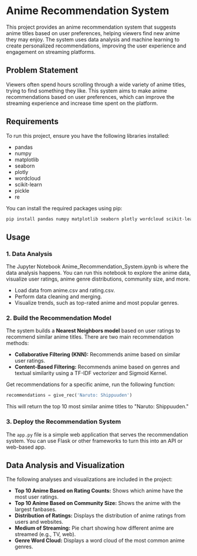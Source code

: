 # Anime Recommendation System

This project provides an anime recommendation system that suggests anime titles based on user preferences, helping viewers find new anime they may enjoy. The system uses data analysis and machine learning to create personalized recommendations, improving the user experience and engagement on streaming platforms.

## Problem Statement
Viewers often spend hours scrolling through a wide variety of anime titles, trying to find something they like. This system aims to make anime recommendations based on user preferences, which can improve the streaming experience and increase time spent on the platform.

## Requirements
To run this project, ensure you have the following libraries installed:

- pandas
- numpy
- matplotlib
- seaborn
- plotly
- wordcloud
- scikit-learn
- pickle
- re

You can install the required packages using pip:
```python
pip install pandas numpy matplotlib seaborn plotly wordcloud scikit-learn
```

## Usage
### 1. Data Analysis
The Jupyter Notebook Anime_Recommendation_System.ipynb is where the data analysis happens. You can run this notebook to explore the anime data, visualize user ratings, anime genre distributions, community size, and more.

- Load data from anime.csv and rating.csv.
- Perform data cleaning and merging.
- Visualize trends, such as top-rated anime and most popular genres.

### 2. Build the Recommendation Model
The system builds a **Nearest Neighbors model** based on user ratings to recommend similar anime titles. There are two main recommendation methods:

- **Collaborative Filtering (KNN):** Recommends anime based on similar user ratings.
- **Content-Based Filtering:** Recommends anime based on genres and textual similarity using a TF-IDF vectorizer and Sigmoid Kernel.

Get recommendations for a specific anime, run the following function:

```python
recommendations = give_rec('Naruto: Shippuuden')
```

This will return the top 10 most similar anime titles to "Naruto: Shippuuden."

### 3. Deploy the Recommendation System
The `app.py` file is a simple web application that serves the recommendation system. You can use Flask or other frameworks to turn this into an API or web-based app.

## Data Analysis and Visualization
The following analyses and visualizations are included in the project:

- **Top 10 Anime Based on Rating Counts:** Shows which anime have the most user ratings.
- **Top 10 Anime Based on Community Size:** Shows the anime with the largest fanbases.
- **Distribution of Ratings:** Displays the distribution of anime ratings from users and websites.
- **Medium of Streaming:** Pie chart showing how different anime are streamed (e.g., TV, web).
- **Genre Word Cloud:** Displays a word cloud of the most common anime genres.
